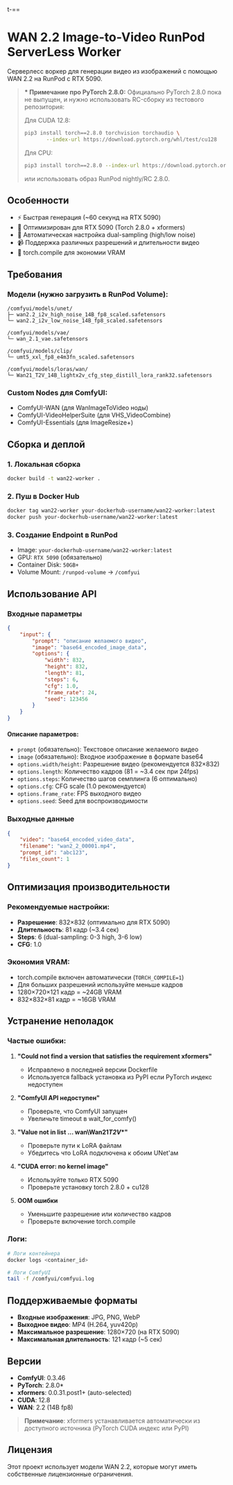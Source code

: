 t-==

# WAN 2.2 Image-to-Video RunPod ServerLess Worker

Серверлесс воркер для генерации видео из изображений с помощью WAN 2.2 на RunPod с RTX 5090.

> **\* Примечание про PyTorch 2.8.0:** Официально PyTorch 2.8.0 пока не выпущен, и нужно использовать RC-сборку из тестового репозитория:
>
> Для CUDA 12.8:
>
> ```bash
> pip3 install torch==2.8.0 torchvision torchaudio \
>        --index-url https://download.pytorch.org/whl/test/cu128
> ```
>
> Для CPU:
>
> ```bash
> pip3 install torch==2.8.0 --index-url https://download.pytorch.org/whl/test/cpu
> ```
>
> или использовать образ RunPod nightly/RC 2.8.0.

## Особенности

-   ⚡ Быстрая генерация (~60 секунд на RTX 5090)
-   🎯 Оптимизирован для RTX 5090 (Torch 2.8.0 + xformers)
-   🔧 Автоматическая настройка dual-sampling (high/low noise)
-   📹 Поддержка различных разрешений и длительности видео
-   🚀 torch.compile для экономии VRAM

## Требования

### Модели (нужно загрузить в RunPod Volume):

```
/comfyui/models/unet/
├─ wan2.2_i2v_high_noise_14B_fp8_scaled.safetensors
└─ wan2.2_i2v_low_noise_14B_fp8_scaled.safetensors

/comfyui/models/vae/
└─ wan_2.1_vae.safetensors

/comfyui/models/clip/
└─ umt5_xxl_fp8_e4m3fn_scaled.safetensors

/comfyui/models/loras/wan/
└─ Wan21_T2V_14B_lightx2v_cfg_step_distill_lora_rank32.safetensors
```

### Custom Nodes для ComfyUI:

-   ComfyUI-WAN (для WanImageToVideo ноды)
-   ComfyUI-VideoHelperSuite (для VHS_VideoCombine)
-   ComfyUI-Essentials (для ImageResize+)

## Сборка и деплой

### 1. Локальная сборка

```bash
docker build -t wan22-worker .
```

### 2. Пуш в Docker Hub

```bash
docker tag wan22-worker your-dockerhub-username/wan22-worker:latest
docker push your-dockerhub-username/wan22-worker:latest
```

### 3. Создание Endpoint в RunPod

-   Image: `your-dockerhub-username/wan22-worker:latest`
-   GPU: `RTX 5090` (обязательно)
-   Container Disk: `50GB+`
-   Volume Mount: `/runpod-volume` → `/comfyui`

## Использование API

### Входные параметры

```json
{
    "input": {
        "prompt": "описание желаемого видео",
        "image": "base64_encoded_image_data",
        "options": {
            "width": 832,
            "height": 832,
            "length": 81,
            "steps": 6,
            "cfg": 1.0,
            "frame_rate": 24,
            "seed": 123456
        }
    }
}
```

#### Описание параметров:

-   `prompt` (обязательно): Текстовое описание желаемого видео
-   `image` (обязательно): Входное изображение в формате base64
-   `options.width/height`: Разрешение видео (рекомендуется 832×832)
-   `options.length`: Количество кадров (81 = ~3.4 сек при 24fps)
-   `options.steps`: Количество шагов семплинга (6 оптимально)
-   `options.cfg`: CFG scale (1.0 рекомендуется)
-   `options.frame_rate`: FPS выходного видео
-   `options.seed`: Seed для воспроизводимости

### Выходные данные

```json
{
    "video": "base64_encoded_video_data",
    "filename": "wan2_2_00001.mp4",
    "prompt_id": "abc123",
    "files_count": 1
}
```

## Оптимизация производительности

### Рекомендуемые настройки:

-   **Разрешение**: 832×832 (оптимально для RTX 5090)
-   **Длительность**: 81 кадр (~3.4 сек)
-   **Steps**: 6 (dual-sampling: 0-3 high, 3-6 low)
-   **CFG**: 1.0

### Экономия VRAM:

-   torch.compile включен автоматически (`TORCH_COMPILE=1`)
-   Для больших разрешений используйте меньше кадров
-   1280×720×121 кадр = ~24GB VRAM
-   832×832×81 кадр = ~16GB VRAM

## Устранение неполадок

### Частые ошибки:

1. **"Could not find a version that satisfies the requirement xformers"**

    - Исправлено в последней версии Dockerfile
    - Используется fallback установка из PyPI если PyTorch индекс недоступен

2. **"ComfyUI API недоступен"**

    - Проверьте, что ComfyUI запущен
    - Увеличьте timeout в wait_for_comfy()

3. **"Value not in list ... wan\\Wan21*T2V*\*"**

    - Проверьте пути к LoRA файлам
    - Убедитесь что LoRA подключена к обоим UNet'ам

4. **"CUDA error: no kernel image"**

    - Используйте только RTX 5090
    - Проверьте установку torch 2.8.0 + cu128

5. **OOM ошибки**
    - Уменьшите разрешение или количество кадров
    - Проверьте включение torch.compile

### Логи:

```bash
# Логи контейнера
docker logs <container_id>

# Логи ComfyUI
tail -f /comfyui/comfyui.log
```

## Поддерживаемые форматы

-   **Входные изображения**: JPG, PNG, WebP
-   **Выходное видео**: MP4 (H.264, yuv420p)
-   **Максимальное разрешение**: 1280×720 (на RTX 5090)
-   **Максимальная длительность**: 121 кадр (~5 сек)

## Версии

-   **ComfyUI**: 0.3.46
-   **PyTorch**: 2.8.0\*
-   **xformers**: 0.0.31.post1+ (auto-selected)
-   **CUDA**: 12.8
-   **WAN**: 2.2 (14B fp8)

> **Примечание**: xformers устанавливается автоматически из доступного источника (PyTorch CUDA индекс или PyPI)

## Лицензия

Этот проект использует модели WAN 2.2, которые могут иметь собственные лицензионные ограничения.
